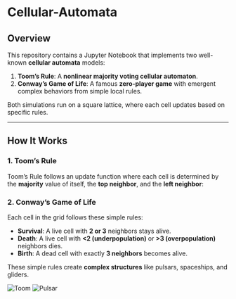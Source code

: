 # Cellular-Automata

## Overview
This repository contains a Jupyter Notebook that implements two well-known **cellular automata** models:

1. **Toom’s Rule**: A **nonlinear majority voting cellular automaton**.
2. **Conway’s Game of Life**: A famous **zero-player game** with emergent complex behaviors from simple local rules.

Both simulations run on a square lattice, where each cell updates based on specific rules.

---

## How It Works

### 1. **Toom’s Rule**
Toom’s Rule follows an update function where each cell is determined by the **majority** value of itself, the **top neighbor**, and the **left neighbor**:

### 2. **Conway’s Game of Life**
Each cell in the grid follows these simple rules:
- **Survival**: A live cell with **2 or 3** neighbors stays alive.
- **Death**: A live cell with **<2 (underpopulation)** or **>3 (overpopulation)** neighbors dies.
- **Birth**: A dead cell with exactly **3 neighbors** becomes alive.

These simple rules create **complex structures** like pulsars, spaceships, and gliders.

![Toom](https://github.com/gbr-pinna/Cellular-Automata/Toom.gif)
![Pulsar](https://github.com/gbr-pinna/Cellular-Automata/Pulsar.gif)
